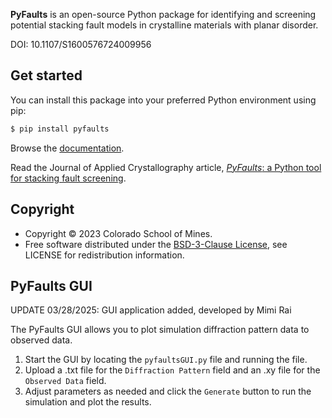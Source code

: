 **PyFaults** is an open-source Python package for identifying and screening potential stacking fault models in crystalline materials with planar disorder.

DOI: 10.1107/S1600576724009956

## Get started
You can install this package into your preferred Python environment using pip:

```bash
$ pip install pyfaults
```

Browse the [documentation](https://maughan-lab.github.io/pyfaults/).

Read the Journal of Applied Crystallography article, [*PyFaults*: a Python tool for stacking fault screening](https://journals.iucr.org/paper?S1600576724009956).

## Copyright

- Copyright © 2023 Colorado School of Mines.
- Free software distributed under the [BSD-3-Clause License](./LICENSE), see LICENSE for redistribution information.

## PyFaults GUI 
UPDATE 03/28/2025: GUI application added, developed by Mimi Rai

The PyFaults GUI allows you to plot simulation diffraction pattern data to observed data.
1. Start the GUI by locating the `pyfaultsGUI.py` file and running the file.
2. Upload a .txt file for the `Diffraction Pattern` field and an .xy file for the `Observed Data` field.
3. Adjust parameters as needed and click the `Generate` button to run the simulation and plot the results.